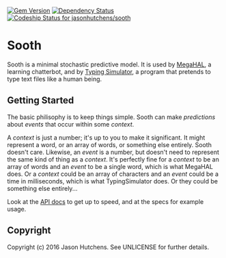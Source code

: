 [![Gem Version](https://badge.fury.io/rb/sooth.svg)](http://badge.fury.io/rb/sooth)
[![Dependency Status](https://gemnasium.com/jasonhutchens/sooth.png)](https://gemnasium.com/jasonhutchens/sooth)
[![Codeship Status for jasonhutchens/sooth](https://codeship.com/projects/24d68130-e5b3-0132-369b-0addec64e5bc/status?branch=master)](https://codeship.com/projects/82075)

Sooth
=====

Sooth is a minimal stochastic predictive model. It is used by [MegaHAL](https://github.com/jasonhutchens/megahal), a learning chatterbot, and by [Typing Simulator](https://github.com/jasonhutchens/typing_simulator), a program that pretends to type text files like a human being.

Getting Started
---------------

The basic philisophy is to keep things simple. Sooth can make _predictions_ about _events_ that occur within some _context_.

A _context_ is just a number; it's up to you to make it significant. It might represent a word, or an array of words, or something else entirely. Sooth doesn't care. Likewise, an _event_ is a number, but doesn't need to represent the same kind of thing as a _context_. It's perfectly fine for a _context_ to be an array of words and an _event_ to be a single word, which is what MegaHAL does. Or a _context_ could be an array of characters and an _event_ could be a time in milliseconds, which is what TypingSimulator does. Or they could be something else entirely...

Look at the [API docs](http://www.rubydoc.info/gems/sooth/Sooth/Predictor) to get up to speed, and at the specs for example usage.

Copyright
---------

Copyright (c) 2016 Jason Hutchens. See UNLICENSE for further details.
